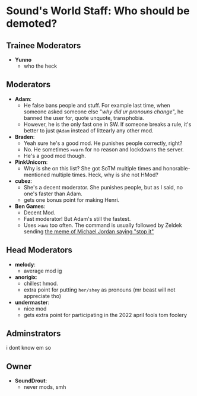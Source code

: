 # Sound's World Staff: Who should be demoted?



## Trainee Moderators
* **Yunno**
  * who the heck

## Moderators
* **Adam**:
  * He false bans people and stuff. For example last time, when someone asked someone else "_why did ur pronouns change_", he banned the user for, quote unquote, transphobia.
  * However, he is the only fast one in SW. If someone breaks a rule, it's better to just `@Adam` instead of littearly any other mod.
* **Braden**:
  * Yeah sure he's a good mod. He punishes people correctly, right?
  * No. He sometimes `>warn` for no reason and lockdowns the server.
  * He's a good mod though.
* **PinkUnicorn**:
  * Why is she on this list? She got SoTM multiple times and honorable-mentioned multiple times. Heck, why is she not HMod?
* **cubez**:
  * She's a decent moderator. She punishes people, but as I said, no one's faster than Adam.
  * gets one bonus point for making Henri.
* **Ben Games**:
  * Decent Mod.
  * Fast moderator! But Adam's still the fastest.
  * Uses `>uwu` too often. The command is usually followed by Zeldek sending [the meme of Michael Jordan saying "stop it"](https://youtu.be/l60MnDJklnM?si=aiT2kQ1RGo4cGAyC)
 
## Head Moderators
 * **melody**:
   * average mod ig
 * **anorigix**:
   * chillest hmod.
   * extra point for putting `her/shey` as pronouns (mr beast will not appreciate tho)
 * **undermaster**:
   * nice mod
   * gets extra point for participating in the 2022 april fools tom foolery

## Adminstrators
i dont know em so

## Owner
* **SoundDrout**:
  * never mods, smh
